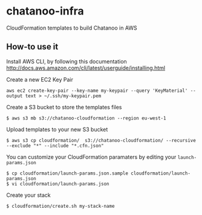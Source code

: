 chatanoo-infra
==============

CloudFormation templates to build Chatanoo in AWS


How-to use it
-------------

Install AWS CLI, by following this documentation http://docs.aws.amazon.com/cli/latest/userguide/installing.html

Create a new EC2 Key Pair

```
aws ec2 create-key-pair --key-name my-keypair --query 'KeyMaterial' --output text > ~/.ssh/my-keypair.pem
``` 

Create a S3 bucket to store the templates files

```
$ aws s3 mb s3://chatanoo-cloudformation --region eu-west-1
```

Upload templates to your new S3 bucket

```
$ aws s3 cp cloudformation/  s3://chatanoo-cloudformation/ --recursive --exclude "*" --include "*.cfn.json"
```

You can customize your CloudFormation paramaters by editing your `launch-params.json`

```
$ cp cloudformation/launch-params.json.sample cloudformation/launch-params.json
$ vi cloudformation/launch-params.json
```

Create your stack

```
$ cloudformation/create.sh my-stack-name
```